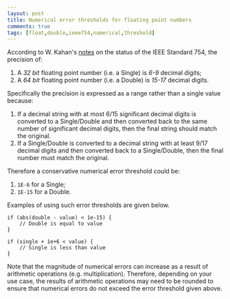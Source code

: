 ```yaml
---
layout: post
title: Numerical error thresholds for floating point numbers
comments: true
tags: [float,double,ieee754,numerical,threshold]
---
```


According to W. Kahan's [notes](https://people.eecs.berkeley.edu/~wkahan/ieee754status/IEEE754.PDF) on the status of the IEEE Standard 754, the precision of:
1. A _32 bit_ floating point number (i.e. a Single) is _6-9_ decimal digits;
2. A _64 bit_ floating point number (i.e. a Double) is _15-17_ decimal digits.

Specifically the precision is expressed as a range rather than a single value because:
1. If a decimal string with at most 6/15 significant decimal digits is converted to a Single/Double and then converted back to the same number of significant decimal digits, then the final string should match the original.
2. If a Single/Double is converted to a decimal string with at least 9/17 decimal digits and then converted back to a Single/Double, then the final number must match the original.

Therefore a conservative numerical error threshold could be:
1. `1E-6` for a Single;
2. `1E-15` for a Double.

Examples of using such error thresholds are given below. 

```
if (abs(double - value) < 1e-15) {
    // Double is equal to value
}

if (single + 1e+6 < value) {
    // Single is less than value
}
```

Note that the magnitude of numerical errors can increase as a result of arithmetic operations (e.g. multiplication). Therefore, depending on your use case, the results of arithmetic operations may need to be rounded to ensure that numerical errors do not exceed the error threshold given above.